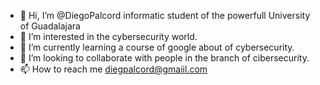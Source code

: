 - 👋 Hi, I’m @DiegoPalcord informatic student of the powerfull University of Guadalajara
- 👀 I’m interested in the cybersecurity world.
- 🌱 I’m currently learning a course of google about of cybersecurity.
- 💞️ I’m looking to collaborate with people in the branch of cibersecurity. 
- 📫 How to reach me diegpalcord@gmaiil.com 

<!---
DiegoPalcord/DiegoPalcord is a ✨ special ✨ repository because its `README.md` (this file) appears on your GitHub profile.
You can click the Preview link to take a look at your changes.
--->
